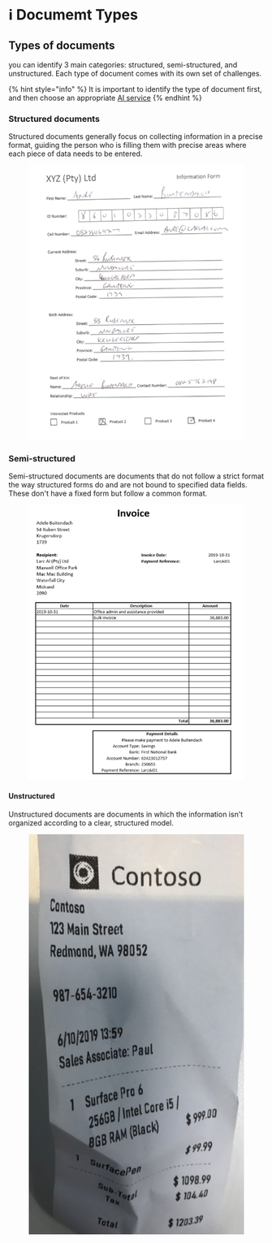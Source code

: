 # ℹ️ Documemt Types

## Types of documents

you can identify 3 main categories: structured, semi-structured, and unstructured. Each type of document comes with its own set of challenges.

{% hint style="info" %}
It is important to identify the type of document first, and then choose an appropriate [AI service](../services/)
{% endhint %}

### Structured documents

Structured documents generally focus on collecting information in a precise format, guiding the person who is filling them with precise areas where each piece of data needs to be entered.

<figure><img src="../.gitbook/assets/image (30).png" alt=""><figcaption></figcaption></figure>

### Semi-structured

Semi-structured documents are documents that do not follow a strict format the way structured forms do and are not bound to specified data fields. These don't have a fixed form but follow a common format.

<figure><img src="../.gitbook/assets/image (31).png" alt=""><figcaption></figcaption></figure>

#### Unstructured

Unstructured documents are documents in which the information isn't organized according to a clear, structured model.

<figure><img src="../.gitbook/assets/image (34).png" alt=""><figcaption></figcaption></figure>
